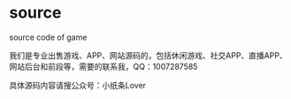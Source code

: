 # source
source code of game

我们是专业出售游戏、APP、网站源码的，包括休闲游戏、社交APP、直播APP、网站后台和前段等，需要的联系我，QQ：1007287585


具体源码内容请搜公众号：小纸条Lover
